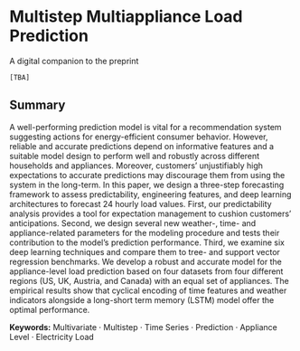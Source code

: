 # Multistep Multiappliance Load Prediction

A digital companion to the preprint 

```
[TBA]
```

## Summary 

A well-performing prediction model is vital for a recommendation system suggesting actions for
energy-efficient consumer behavior. However, reliable and accurate predictions depend on informative
features and a suitable model design to perform well and robustly across different households
and appliances. Moreover, customers’ unjustifiably high expectations to accurate predictions may
discourage them from using the system in the long-term. In this paper, we design a three-step forecasting
framework to assess predictability, engineering features, and deep learning architectures to
forecast 24 hourly load values. First, our predictability analysis provides a tool for expectation management
to cushion customers’ anticipations. Second, we design several new weather-, time- and
appliance-related parameters for the modeling procedure and tests their contribution to the model’s
prediction performance. Third, we examine six deep learning techniques and compare them to
tree- and support vector regression benchmarks. We develop a robust and accurate model for the
appliance-level load prediction based on four datasets from four different regions (US, UK, Austria,
and Canada) with an equal set of appliances. The empirical results show that cyclical encoding of
time features and weather indicators alongside a long-short term memory (LSTM) model offer the
optimal performance.

**Keywords:** Multivariate · Multistep · Time Series · Prediction · Appliance Level · Electricity Load
